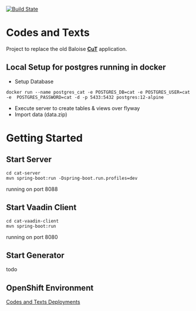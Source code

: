 
[![Build State](https://github.com/baloise/codes-and-texts/workflows/CI/badge.svg)](https://github.com/baloise/codes-and-texts/actions)

# Codes and Texts
Project to replace the old Baloise [**CuT**](https://translate.google.com/?op=translate&sl=de&tl=en&text=Codes%20und%20Texte "'Codes und Texte'") application.

## Local Setup for postgres running in docker

* Setup Database 
```
docker run --name postgres_cat -e POSTGRES_DB=cat -e POSTGRES_USER=cat -e  POSTGRES_PASSWORD=cat -d -p 5433:5432 postgres:12-alpine
```
* Execute server to create tables & views over flyway
* Import data (data.zip)

# Getting Started
## Start Server
```shell script
cd cat-server
mvn spring-boot:run -Dspring-boot.run.profiles=dev
```

running on port 8088


## Start Vaadin Client
```shell script
cd cat-vaadin-client
mvn spring-boot:run
```
running on port 8080

## Start Generator
todo


## OpenShift Environment

[Codes and Texts Deployments](https://github.com/baloise-incubator/codes-and-texts-deployment)
